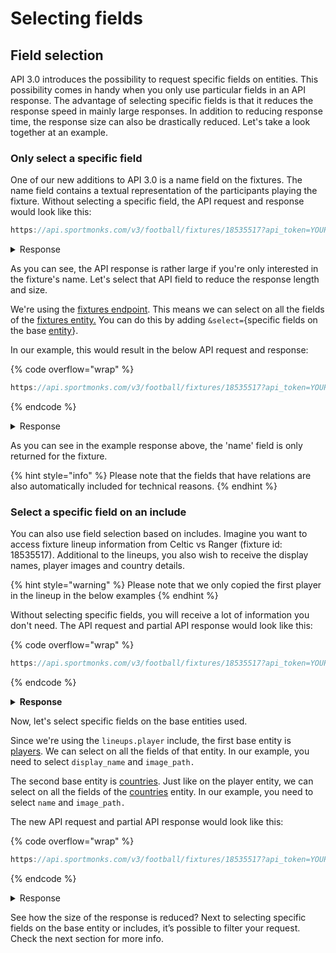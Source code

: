 # Selecting fields

## Field selection

API 3.0 introduces the possibility to request specific fields on entities. This possibility comes in handy when you only use particular fields in an API response. The advantage of selecting specific fields is that it reduces the response speed in mainly large responses. In addition to reducing response time, the response size can also be drastically reduced. Let's take a look together at an example.&#x20;

### Only select a specific field

One of our new additions to API 3.0 is a name field on the fixtures. The name field contains a textual representation of the participants playing the fixture. Without selecting a specific field, the API request and response would look like this:

```javascript
https://api.sportmonks.com/v3/football/fixtures/18535517?api_token=YOUR_TOKEN
```

<details>

<summary>Response</summary>

```javascript
{
  "data": {
    "id": 18535517,
    "sport_id": 1,
    "league_id": 501,
    "season_id": 19735,
    "stage_id": 77457866,
    "group_id": null,
    "aggregate_id": null,
    "round_id": 274719,
    "state_id": 5,
    "venue_id": 8909,
    "name": "Celtic vs Rangers",
    "starting_at": "2022-09-03 11:30:00",
    "result_info": "Celtic won after full-time.",
    "leg": "1/1",
    "details": null,
    "length": 90,
    "placeholder": false,
    "last_processed_at": "2023-03-02 17:47:38",
    "has_odds": true,
    "starting_at_timestamp": 1662204600
  },
```

</details>

As you can see, the API response is rather large if you're only interested in the fixture's name. Let's select that API field to reduce the response length and size.&#x20;

We're using the [fixtures endpoint](../../endpoints-and-entities/endpoints/fixtures). This means we can select on all the fields of the [fixtures entity.](../../../endpoints-and-entities/entities/fixture#fixture) You can do this by adding `&select=`{specific fields on the base [entity](../../endpoints-and-entities/entities)}.&#x20;

In our example, this would result in the below API request and response:

{% code overflow="wrap" %}
```javascript
https://api.sportmonks.com/v3/football/fixtures/18535517?api_token=YOUR_TOKEN&select=name
```
{% endcode %}

<details>

<summary>Response</summary>

```javascript
{
  "data": {
    "name": "Celtic vs Rangers",
    "id": 18535517,
    "sport_id": 1,
    "round_id": 274719,
    "stage_id": 77457866,
    "group_id": null,
    "aggregate_id": null,
    "league_id": 501,
    "season_id": 19735,
    "venue_id": 8909,
    "state_id": 5,
    "starting_at_timestamp": null
  },
```

</details>

As you can see in the example response above, the 'name' field is only returned for the fixture.

{% hint style="info" %}
Please note that the fields that have relations are also automatically included for technical reasons.
{% endhint %}

### Select a specific field on an include

You can also use field selection based on includes. Imagine you want to access fixture lineup information from Celtic vs Ranger (fixture id: 18535517). Additional to the lineups, you also wish to receive the display names, player images and country details.

{% hint style="warning" %}
Please note that we only copied the first player in the lineup in the below examples
{% endhint %}

Without selecting specific fields, you will receive a lot of information you don't need. The API request and partial API response would look like this:

{% code overflow="wrap" %}
```javascript
https://api.sportmonks.com/v3/football/fixtures/18535517?api_token=YOUR_TOKEN&include=lineups.player;lineups.player.country
```
{% endcode %}

<details>

<summary><strong>Response</strong></summary>

```javascript
{
  "data": {
    "id": 18535517,
    "sport_id": 1,
    "league_id": 501,
    "season_id": 19735,
    "stage_id": 77457866,
    "group_id": null,
    "aggregate_id": null,
    "round_id": 274719,
    "state_id": 5,
    "venue_id": 8909,
    "name": "Celtic vs Rangers",
    "starting_at": "2022-09-03 11:30:00",
    "result_info": "Celtic won after full-time.",
    "leg": "1/1",
    "details": null,
    "length": 90,
    "placeholder": false,
    "last_processed_at": "2023-03-02 17:47:38",
    "has_odds": true,
    "starting_at_timestamp": 1662204600,
    "lineups": [
      {
        "id": 296138906,
        "sport_id": 1,
        "fixture_id": 18535517,
        "player_id": 275,
        "team_id": 53,
        "position_id": 24,
        "formation_field": "1:1",
        "type_id": 11,
        "formation_position": 1,
        "player_name": "Joe Hart",
        "jersey_number": 1,
        "player": {
          "id": 275,
          "sport_id": 1,
          "country_id": 462,
          "nationality_id": 462,
          "city_id": null,
          "position_id": 24,
          "detailed_position_id": 24,
          "type_id": 24,
          "common_name": "J. Hart",
          "firstname": "Joe",
          "lastname": "Hart",
          "name": "Joe Hart",
          "display_name": "Joe Hart",
          "image_path": "https://cdn.sportmonks.com/images/soccer/players/19/275.png",
          "height": 196,
          "weight": 91,
          "date_of_birth": "1987-04-19",
          "gender": "male",
          "country": {
            "id": 462,
            "continent_id": 1,
            "name": "United Kingdom",
            "official_name": "United Kingdom of Great Britain and Northern Ireland",
            "fifa_name": "ENG,NIR,SCO,WAL",
            "iso2": "GB",
            "iso3": "GBR",
            "latitude": "54.56088638305664",
            "longitude": "-2.2125117778778076",
            "borders": [
              "IRL"
            ],
            "image_path": "https://cdn.sportmonks.com/images/countries/png/short/gb.png"
          }
        }
      },
      //And more
```

</details>

Now, let's select specific fields on the base entities used.&#x20;

Since we're using the `lineups.player` include, the first base entity is [players](../../../endpoints-and-entities/entities/team-player-squad-coach-and-referee#players). We can select on all the fields of that entity. In our example, you need to select `display_name` and `image_path.`

The second base entity is [countries](https://app.gitbook.com/o/-MJWE53IpT91aRTPjruo/s/z0kWjB5EvZvqGsozw8vP/). Just like on the player entity, we can select on all the fields of the [countries](https://app.gitbook.com/o/-MJWE53IpT91aRTPjruo/s/z0kWjB5EvZvqGsozw8vP/) entity. In our example, you need to select `name` and `image_path.`

The new API request and partial API response would look like this:

{% code overflow="wrap" %}
```javascript
https://api.sportmonks.com/v3/football/fixtures/18535517?api_token=YOUR_TOKEN&include=lineups.player:display_name,image_path;lineups.player.country:name,image_path
```
{% endcode %}

<details>

<summary>Response</summary>

```javascript
{
  "data": {
    "id": 18535517,
    "sport_id": 1,
    "league_id": 501,
    "season_id": 19735,
    "stage_id": 77457866,
    "group_id": null,
    "aggregate_id": null,
    "round_id": 274719,
    "state_id": 5,
    "venue_id": 8909,
    "name": "Celtic vs Rangers",
    "starting_at": "2022-09-03 11:30:00",
    "result_info": "Celtic won after full-time.",
    "leg": "1/1",
    "details": null,
    "length": 90,
    "placeholder": false,
    "last_processed_at": "2023-03-02 17:47:38",
    "has_odds": true,
    "starting_at_timestamp": 1662204600,
    "lineups": [
      {
        "id": 296138906,
        "sport_id": 1,
        "fixture_id": 18535517,
        "player_id": 275,
        "team_id": 53,
        "position_id": 24,
        "formation_field": "1:1",
        "type_id": 11,
        "formation_position": 1,
        "player_name": "Joe Hart",
        "jersey_number": 1,
        "player": {
          "id": 275,
          "country_id": 462,
          "sport_id": 1,
          "city_id": null,
          "position_id": 24,
          "detailed_position_id": 24,
          "nationality_id": 462,
          "display_name": "Joe Hart",
          "image_path": "https://cdn.sportmonks.com/images/soccer/players/19/275.png",
          "country": {
            "id": 462,
            "continent_id": 1,
            "name": "United Kingdom",
            "image_path": "https://cdn.sportmonks.com/images/countries/png/short/gb.png"
          }
        }
      },
      // And more
```

</details>

See how the size of the response is reduced? Next to selecting specific fields on the base entity or includes, it’s possible to filter your request. Check the next section for more info.&#x20;
